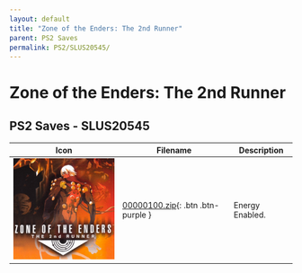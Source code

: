 ```yaml
---
layout: default
title: "Zone of the Enders: The 2nd Runner"
parent: PS2 Saves
permalink: PS2/SLUS20545/
---
```

# Zone of the Enders: The 2nd Runner

## PS2 Saves - SLUS20545

| Icon | Filename | Description |
|------|----------|-------------|
| ![Zone of the Enders: The 2nd Runner](icon0.png) | [00000100.zip](00000100.zip){: .btn .btn-purple } | Energy Enabled. |
